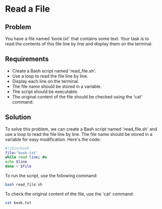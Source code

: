 # Read a File

## Problem

You have a file named 'book.txt' that contains some text. Your task is to read the contents of this file line by line and display them on the terminal.

## Requirements

- Create a Bash script named 'read_file.sh'.
- Use a loop to read the file line by line.
- Display each line on the terminal.
- The file name should be stored in a variable.
- The script should be executable.
- The original content of the file should be checked using the 'cat' command.

## Solution

To solve this problem, we can create a Bash script named 'read_file.sh' and use a loop to read the file line by line. The file name should be stored in a variable for easy modification. Here's the code:

```bash
#!/bin/bash  
file='book.txt'  
while read line; do  
echo $line  
done < $file
```

To run the script, use the following command:

```bash
bash read_file.sh
```

To check the original content of the file, use the 'cat' command:

```bash
cat book.txt
```

